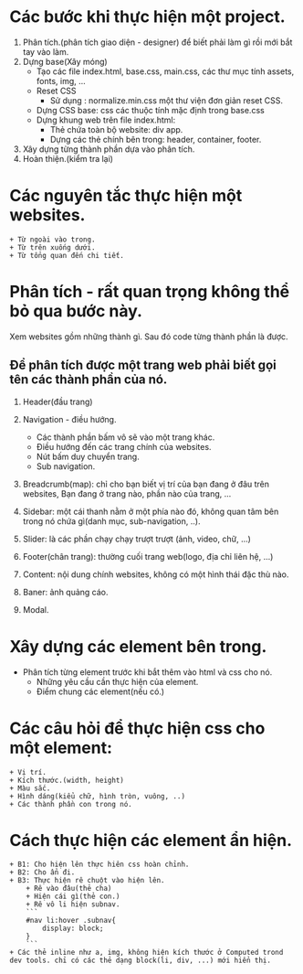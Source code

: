 # Các bước khi thực hiện một project.
1. Phân tích.(phân tích giao diện - designer) để biết phải làm gì rồi mới bắt tay vào làm.
2. Dựng base(Xây móng)
    + Tạo các file index.html, base.css, main.css, các thư mục tính assets, fonts, img, ...
    + Reset CSS
        + Sử dụng : normalize.min.css một thư viện đơn giản reset CSS.
    + Dựng CSS base: css các thuộc tính mặc định trong base.css
    + Dựng khung web trên file index.html: 
        + Thẻ chứa toàn bộ website: div app. 
        + Dựng các thẻ chính bên trong: header, container, footer.
3. Xây dựng từng thành phần dựa vào phân tích.
4. Hoàn thiện.(kiểm tra lại)

# Các nguyên tắc thực hiện một websites.
    + Từ ngoài vào trong.
    + Từ trên xuống dưới.
    + Từ tổng quan đến chi tiết.

# Phân tích - rất quan trọng không thể bỏ qua bước này.
Xem websites gồm những thành gì. Sau đó code từng thành phần là được.
## Để phân tích được một trang web phải biết gọi tên các thành phần của nó.
1. Header(đầu trang)
2. Navigation - điều hướng.
    + Các thành phần bấm vô sẽ vào một trang khác.
    + Điều hướng đến các trang chính của websites.
    + Nút bấm duy chuyển trang.
    + Sub navigation.
3. Breadcrumb(map): chỉ cho bạn biết vị trí của bạn đang ở đâu trên websites, Bạn đang ở trang nào, phần nào của trang, ...

4. Sidebar: một cái thanh nằm ở một phía nào đó, không quan tâm bên trong nó chứa gì(danh mục, sub-navigation, ..).
5. Slider: là các phần chạy chạy trượt trượt (ảnh, video, chữ, ...)
6. Footer(chân trang): thường cuối trang web(logo, địa chỉ liên hệ, ...)

7. Content: nội dung chính websites, không có một hình thái đặc thù nào.
8. Baner: ảnh quảng cáo.
9. Modal.

# Xây dựng các element bên trong.
+ Phân tích từng element trước khi bắt thêm vào html và css cho nó.
    + Những yêu cầu cần thực hiện của element.
    + Điểm chung các element(nếu có.)
   
# Các câu hỏi để thực hiện css cho một element:
    + Vị trí.
    + Kích thước.(width, height)
    + Màu sắc.
    + Hình dáng(kiểu chữ, hình tròn, vuông, ..)
    + Các thành phần con trong nó.

# Cách thực hiện các element ẩn hiện.
    + B1: Cho hiện lên thực hiên css hoàn chỉnh.
    + B2: Cho ẩn đi.
    + B3: Thực hiện rê chuột vào hiện lên.
        + Rê vào đâu(thẻ cha)
        + Hiện cái gì(thẻ con.) 
        + Rê vô li hiện subnav.
        ```
        #nav li:hover .subnav{
            display: block;
        }
        ```
    + Các thẻ inline như a, img, không hiện kích thước ở Computed trond dev tools. chỉ có các thẻ dạng block(li, div, ...) mới hiển thị.